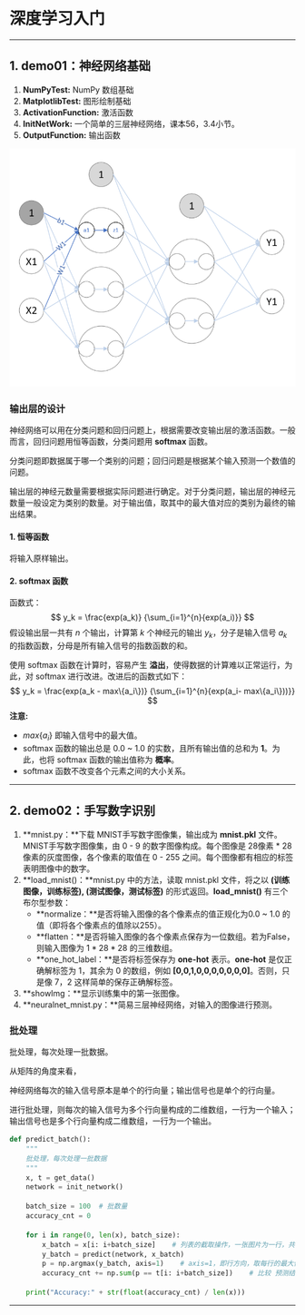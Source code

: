 # 深度学习入门

---

## 1. demo01：神经网络基础

1. **NumPyTest:** NumPy 数组基础
2. **MatplotlibTest:** 图形绘制基础
3. **ActivationFunction:** 激活函数
4. **InitNetWork:** 一个简单的三层神经网络，课本56，3.4小节。
4. **OutputFunction:** 输出函数

![](深度学习入门.assets/三层神经网络.png)



### 输出层的设计

神经网络可以用在分类问题和回归问题上，根据需要改变输出层的激活函数。一般而言，回归问题用恒等函数，分类问题用 **softmax** 函数。

分类问题即数据属于哪一个类别的问题；回归问题是根据某个输入预测一个数值的问题。

输出层的神经元数量需要根据实际问题进行确定。对于分类问题，输出层的神经元数量一般设定为类别的数量。对于输出值，取其中的最大值对应的类别为最终的输出结果。

#### 1. 恒等函数

将输入原样输出。

#### 2. softmax 函数

函数式：
$$
y_k = \frac{exp(a_k)} {\sum_{i=1}^{n}{exp(a_i)}}
$$
假设输出层一共有 $n$ 个输出，计算第 $k$ 个神经元的输出 $y_k$，分子是输入信号 $a_k$ 的指数函数，分母是所有输入信号的指数函数的和。

使用 softmax 函数在计算时，容易产生 **溢出**，使得数据的计算难以正常运行，为此，对 softmax 进行改进。改进后的函数式如下：
$$
y_k = \frac{exp(a_k - max\{a_i\})} {\sum_{i=1}^{n}{exp(a_i- max\{a_i\}))}}
$$
**注意:** 

- $max\{a_i\}$ 即输入信号中的最大值。
- softmax 函数的输出总是 0.0 ~ 1.0 的实数，且所有输出值的总和为 **1**。为此，也将 softmax 函数的输出值称为 **概率**。
- softmax 函数不改变各个元素之间的大小关系。

---



## 2. demo02：手写数字识别

1. **mnist.py：**下载 MNIST手写数字图像集，输出成为 **mnist.pkl** 文件。 MNIST手写数字图像集，由 0 - 9 的数字图像构成。每个图像是 28像素 * 28像素的灰度图像，各个像素的取值在 0 - 255 之间。每个图像都有相应的标签表明图像中的数字。
2. **load_mnist()：**mnist.py 中的方法，读取 mnist.pkl 文件，将之以 **(训练图像，训练标签), (测试图像，测试标签)** 的形式返回。**load_mnist()** 有三个布尔型参数：
   - **normalize：**是否将输入图像的各个像素点的值正规化为0.0 ~ 1.0 的值（即将各个像素点的值除以255）。
   - **flatten：**是否将输入图像的各个像素点保存为一位数组。若为False，则输入图像为 $1*28*28$ 的三维数组。
   - **one_hot_label：**是否将标签保存为 **one-hot** 表示。**one-hot** 是仅正确解标签为 1，其余为 0 的数组，例如 **[0,0,1,0,0,0,0,0,0,0]**。否则，只是像 7，2 这样简单的保存正确解标签。
3. **showImg：**显示训练集中的第一张图像。
4. **neuralnet_mnist.py：**简易三层神经网络，对输入的图像进行预测。



### 批处理

批处理，每次处理一批数据。

从矩阵的角度来看，

神经网络每次的输入信号原本是单个的行向量；输出信号也是单个的行向量。

进行批处理，则每次的输入信号为多个行向量构成的二维数组，一行为一个输入；输出信号也是多个行向量构成二维数组，一行为一个输出。

```python
def predict_batch():
    """
    批处理，每次处理一批数据
    """
    x, t = get_data()
    network = init_network()

    batch_size = 100  # 批数量
    accuracy_cnt = 0

    for i in range(0, len(x), batch_size):
        x_batch = x[i: i+batch_size]    # 列表的截取操作，一张图片为一行，共 100 行
        y_batch = predict(network, x_batch)
        p = np.argmax(y_batch, axis=1)    # axis=1，即行方向，取每行的最大值所在的索引。若axis=0，即列方向。
        accuracy_cnt += np.sum(p == t[i: i+batch_size])    # 比较 预测结果与实际结果，用 “==” 生成 True/False 构成的布尔型数组，计算其中 True 的数量。

    print("Accuracy:" + str(float(accuracy_cnt) / len(x)))
```

---



